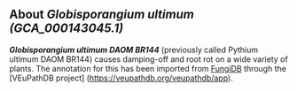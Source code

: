 
About *Globisporangium ultimum (GCA\_000143045.1)* 
--------------------------------------------------------------

***Globisporangium ultimum DAOM BR144*** (previously called Pythium ultimum DAOM BR144)
causes damping-off and root rot on a wide variety of plants. 
The annotation for this has been imported from [FungiDB](https://fungidb.org/fungidb/app/record/dataset/NCBITAXON_431595)
through the [VEuPathDB project] (https://veupathdb.org/veupathdb/app).
